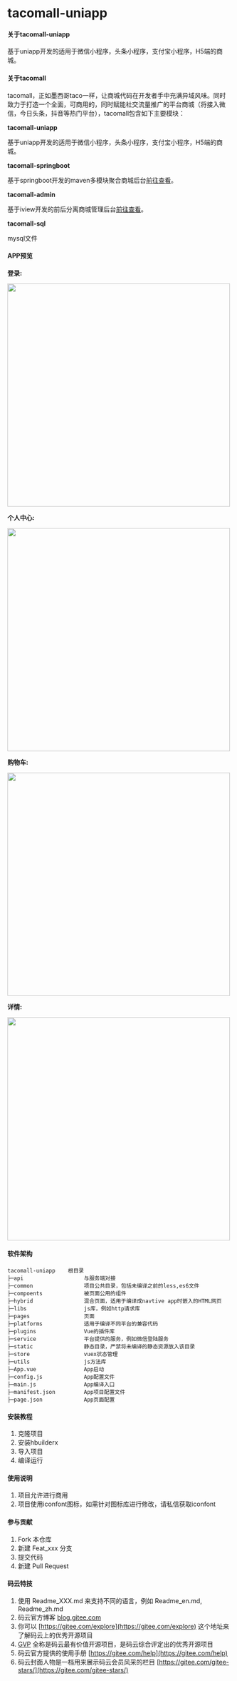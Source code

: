 # tacomall-uniapp

#### 关于tacomall-uniapp
基于uniapp开发的适用于微信小程序，头条小程序，支付宝小程序，H5端的商城。


#### 关于tacomall
tacomall，正如墨西哥taco一样，让商城代码在开发者手中充满异域风味。同时致力于打造一个全面，可商用的，同时赋能社交流量推广的平台商城（将接入微信，今日头条，抖音等热门平台），tacomall包含如下主要模块：

**tacomall-uniapp**

基于uniapp开发的适用于微信小程序，头条小程序，支付宝小程序，H5端的商城。

**tacomall-springboot**

基于springboot开发的maven多模块聚合商城后台[前往查看](https://gitee.com/running-cat/tacomall-springboot)。

**tacomall-admin**

基于iview开发的前后分离商城管理后台[前往查看](https://gitee.com/running-cat/tacomall-admin)。

**tacomall-sql**

mysql文件


#### APP预览

**登录:**

<img src='https://cdn.kyeteo.cn/tacomall/login.jpg' height='500px'>

**个人中心:**

<img src='https://cdn.kyeteo.cn/tacomall/center.jpg' height='500px'>

**购物车:**

<img src='https://cdn.kyeteo.cn/tacomall/cart.jpg' height='500px'>

**详情:**

<img src='https://cdn.kyeteo.cn/tacomall/goods.jpg' height='500px'>

#### 软件架构

~~~
tacomall-uniapp    根目录
├─api                   与服务端对接
├─common                项目公共目录，包括未编译之前的less,es6文件
├─compoents             被页面公用的组件
├─hybrid                混合页面，适用于编译成navtive app时嵌入的HTML网页
├─libs                  js库，例如http请求库
├─pages                 页面
├─platforms             适用于编译不同平台的兼容代码
├─plugins               Vue的插件库
├─service               平台提供的服务，例如微信登陆服务
├─static                静态目录，严禁将未编译的静态资源放入该目录
├─store                 vuex状态管理
├─utils                 js方法库
├─App.vue               App启动
├─config.js             App配置文件
├─main.js               App编译入口
├─manifest.json         App项目配置文件
├─page.json             App页面配置
~~~


#### 安装教程

1.  克隆项目
2.  安装hbuilderx
3.  导入项目
4.  编译运行

#### 使用说明

1.  项目允许进行商用
2.  项目使用iconfont图标，如需针对图标库进行修改，请私信获取iconfont

#### 参与贡献

1.  Fork 本仓库
2.  新建 Feat_xxx 分支
3.  提交代码
4.  新建 Pull Request


#### 码云特技

1.  使用 Readme\_XXX.md 来支持不同的语言，例如 Readme\_en.md, Readme\_zh.md
2.  码云官方博客 [blog.gitee.com](https://blog.gitee.com)
3.  你可以 [https://gitee.com/explore](https://gitee.com/explore) 这个地址来了解码云上的优秀开源项目
4.  [GVP](https://gitee.com/gvp) 全称是码云最有价值开源项目，是码云综合评定出的优秀开源项目
5.  码云官方提供的使用手册 [https://gitee.com/help](https://gitee.com/help)
6.  码云封面人物是一档用来展示码云会员风采的栏目 [https://gitee.com/gitee-stars/](https://gitee.com/gitee-stars/)
